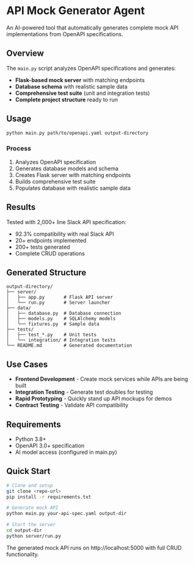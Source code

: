 # API Mock Generator Agent

An AI-powered tool that automatically generates complete mock API implementations from OpenAPI specifications.

## Overview

The `main.py` script analyzes OpenAPI specifications and generates:

- **Flask-based mock server** with matching endpoints
- **Database schema** with realistic sample data
- **Comprehensive test suite** (unit and integration tests)
- **Complete project structure** ready to run

## Usage

```bash
python main.py path/to/openapi.yaml output-directory
```

### Process
1. Analyzes OpenAPI specification
2. Generates database models and schema
3. Creates Flask server with matching endpoints
4. Builds comprehensive test suite
5. Populates database with realistic sample data

## Results

Tested with 2,000+ line Slack API specification:
- 92.3% compatibility with real Slack API
- 20+ endpoints implemented
- 200+ tests generated
- Complete CRUD operations

## Generated Structure

```
output-directory/
├── server/
│   ├── app.py       # Flask API server
│   └── run.py       # Server launcher
├── data/
│   ├── database.py  # Database connection
│   ├── models.py    # SQLAlchemy models
│   └── fixtures.py  # Sample data
├── tests/
│   ├── test_*.py    # Unit tests
│   └── integration/ # Integration tests
└── README.md        # Generated documentation
```

## Use Cases

- **Frontend Development** - Create mock services while APIs are being built
- **Integration Testing** - Generate test doubles for testing
- **Rapid Prototyping** - Quickly stand up API mockups for demos
- **Contract Testing** - Validate API compatibility

## Requirements

- Python 3.8+
- OpenAPI 3.0+ specification
- AI model access (configured in main.py)

## Quick Start

```bash
# Clone and setup
git clone <repo-url>
pip install -r requirements.txt

# Generate mock API
python main.py your-api-spec.yaml output-dir

# Start the server
cd output-dir
python server/run.py
```

The generated mock API runs on http://localhost:5000 with full CRUD functionality.